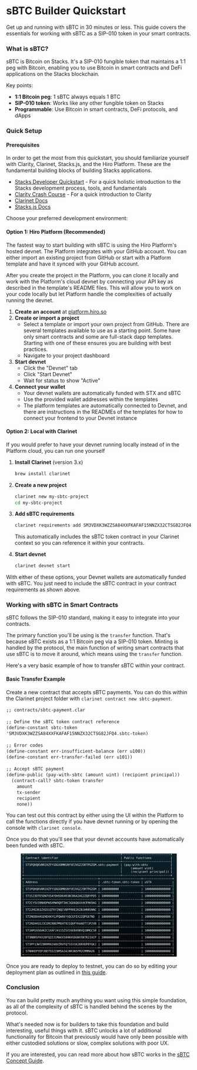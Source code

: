 # sBTC Builder Quickstart

Get up and running with sBTC in 30 minutes or less. This guide covers the essentials for working with sBTC as a SIP-010 token in your smart contracts.

### What is sBTC?

sBTC is Bitcoin on Stacks. It's a SIP-010 fungible token that maintains a 1:1 peg with Bitcoin, enabling you to use Bitcoin in smart contracts and DeFi applications on the Stacks blockchain.

Key points:

* **1:1 Bitcoin peg**: 1 sBTC always equals 1 BTC
* **SIP-010 token**: Works like any other fungible token on Stacks
* **Programmable**: Use Bitcoin in smart contracts, DeFi protocols, and dApps

### Quick Setup

#### Prerequisites

In order to get the most from this quickstart, you should familiarize yourself with Clarity, Clarinet, Stacks.js, and the Hiro Platform. These are the fundamental building blocks of building Stacks applications.

* [Stacks Developer Quickstart](../hello-stacks-quickstart-tutorial.md) - For a quick holistic introduction to the Stacks development process, tools, and fundamentals
* [Clarity Crash Course](../clarity-crash-course.md) - For a quick introduction to Clarity
* [Clarinet Docs](https://docs.hiro.so/tools/clarinet)
* [Stacks.js Docs](https://docs.hiro.so/reference/stacks.js)

Choose your preferred development environment:

#### Option 1: Hiro Platform (Recommended)

The fastest way to start building with sBTC is using the Hiro Platform's hosted devnet. The Platform integrates with your GitHub account. You can either import an existing project from GitHub or start with a Platform template and have it synced with your GitHub account.

After you create the project in the Platform, you can clone it locally and work with the Platform's cloud devnet by connecting your API key as described in the template's README files. This will allow you to work on your code locally but let Platform handle the complexities of actually running the devnet.

1. **Create an account** at [platform.hiro.so](https://platform.hiro.so)
2. **Create or import a project**
   * Select a template or import your own project from GitHub. There are several templates available to use as a starting point. Some have only smart contracts and some are full-stack dapp templates. Starting with one of these ensures you are building with best practices.
   * Navigate to your project dashboard
3. **Start devnet**
   * Click the "Devnet" tab
   * Click "Start Devnet"
   * Wait for status to show "Active"
4. **Connect your wallet**
   * Your devnet wallets are automatically funded with STX and sBTC
   * Use the provided wallet addresses within the templates
   * The platform templates are automatically connected to Devnet, and there are instructions in the READMEs of the templates for how to connect your frontend to your Devnet instance

#### Option 2: Local with Clarinet

If you would prefer to have your devnet running locally instead of in the Platform cloud, you can run one yourself

1.  **Install Clarinet** (version 3.x)

    ```bash
    brew install clarinet
    ```
2.  **Create a new project**

    ```bash
    clarinet new my-sbtc-project
    cd my-sbtc-project
    ```
3.  **Add sBTC requirements**

    ```bash
    clarinet requirements add SM3VDXK3WZZSA84XXFKAFAF15NNZX32CTSG82JFQ4.sbtc-deposit
    ```

    This automatically includes the sBTC token contract in your Clarinet context so you can reference it within your contracts.
4.  **Start devnet**

    ```bash
    clarinet devnet start
    ```

With either of these options, your Devnet wallets are automatically funded with sBTC. You just need to include the sBTC contract in your contract requirements as shown above.

### Working with sBTC in Smart Contracts

sBTC follows the SIP-010 standard, making it easy to integrate into your contracts.

The primary function you'll be using is the `transfer` function. That's because sBTC exists as a 1:1 Bitcoin peg via a SIP-010 token. Minting is handled by the protocol, the main function of writing smart contracts that use sBTC is to move it around, which means using the `transfer` function.

Here's a very basic example of how to transfer sBTC within your contract.

#### Basic Transfer Example

Create a new contract that accepts sBTC payments. You can do this within the Clarinet project folder with `clarinet contract new sbtc-payment`.

```clarity
;; contracts/sbtc-payment.clar

;; Define the sBTC token contract reference
(define-constant sbtc-token 'SM3VDXK3WZZSA84XXFKAFAF15NNZX32CTSG82JFQ4.sbtc-token)

;; Error codes
(define-constant err-insufficient-balance (err u100))
(define-constant err-transfer-failed (err u101))

;; Accept sBTC payment
(define-public (pay-with-sbtc (amount uint) (recipient principal))
  (contract-call? sbtc-token transfer
    amount
    tx-sender
    recipient
    none))
```

You can test out this contract by either using the UI within the Platform to call the functions directly if you have devnet running or by opening the console with `clarinet console`.

Once you do that you'll see that your devnet accounts have automatically been funded with sBTC.&#x20;

<figure><img src="../../.gitbook/assets/image (25).png" alt=""><figcaption></figcaption></figure>

Once you are ready to deploy to testnet, you can do so by editing your deployment plan as outlined in [this guide](https://docs.hiro.so/tools/clarinet/sbtc-integration).

### Conclusion

You can build pretty much anything you want using this simple foundation, as all of the complexity of sBTC is handled behind the scenes by the protocol.

What's needed now is for builders to take this foundation and build interesting, useful things with it. sBTC unlocks a lot of additional functionality for Bitcoin that previously would have only been possible with either custodied solutions or slow, complex solutions with poor UX.

If you are interested, you can read more about how sBTC works in the [sBTC Concept Guide](../../concepts/sbtc/).
